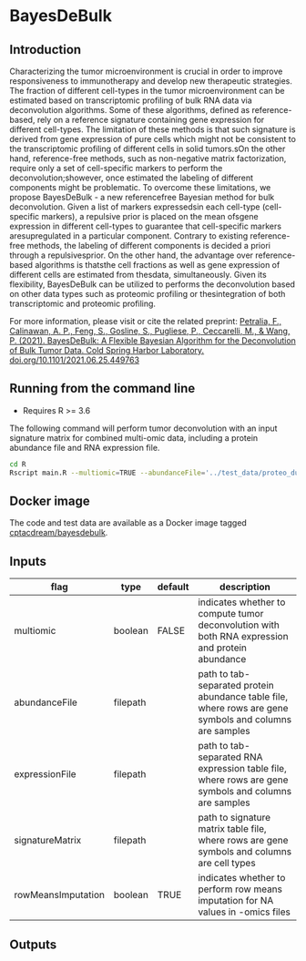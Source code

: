 # BayesDeBulk

## Introduction
Characterizing the tumor microenvironment is crucial in order to improve responsiveness to immunotherapy and develop new therapeutic strategies. The fraction of different cell-types in the tumor microenvironment can be estimated based on transcriptomic profiling of bulk RNA data via deconvolution algorithms. Some of these algorithms, defined as reference-based, rely on a reference signature containing gene expression for different cell-types. The limitation of these methods is that such signature is derived from gene expression of pure cells which might not be consistent to the transcriptomic profiling of different cells in solid tumors.sOn the other hand, reference-free methods, such as non-negative matrix factorization, require only a set of cell-specific markers to perform the deconvolution;showever, once estimated the labeling of different components might be problematic. To overcome these limitations, we propose BayesDeBulk - a new referencefree Bayesian method for bulk deconvolution. Given a list of markers expressedsin each cell-type (cell-specific markers), a repulsive prior is placed on the mean ofsgene expression in different cell-types to guarantee that cell-specific markers aresupregulated in a particular component. Contrary to existing reference-free methods, the labeling of different components is decided a priori through a repulsivesprior. On the other hand, the advantage over reference-based algorithms is thatsthe cell fractions as well as gene expression of different cells are estimated from thesdata, simultaneously. Given its flexibility, BayesDeBulk can be utilized to performs the deconvolution based on other data types such as proteomic profiling or thesintegration of both transcriptomic and proteomic profiling.

For more information, please visit or cite the related preprint: [Petralia, F., Calinawan, A. P., Feng, S., Gosline, S., Pugliese, P., Ceccarelli, M., & Wang, P. (2021). BayesDeBulk: A Flexible Bayesian Algorithm for the Deconvolution of Bulk Tumor Data. Cold Spring Harbor Laboratory. doi.org/10.1101/2021.06.25.449763](https://www.biorxiv.org/content/10.1101/2021.06.25.449763v1)

## Running from the command line
* Requires R >= 3.6

The following command will perform tumor deconvolution with an input signature matrix for combined multi-omic data, including a protein abundance file and RNA expression file.

```sh
cd R
Rscript main.R --multiomic=TRUE --abundanceFile='../test_data/proteo_dummy.tsv' --expressionFile='../test_data/RNA_dummy.tsv' --signatureMatrix='../test_data/LM22_combined_cell_types.tsv' --rowMeansImputation=TRUE
```

## Docker image

The code and test data are available as a Docker image tagged [cptacdream/bayesdebulk](https://hub.docker.com/repository/docker/cptacdream/bayesdebulk).


## Inputs

| flag               | type     | default | description                                                                                             |
|--------------------|----------|---------|---------------------------------------------------------------------------------------------------------|
| multiomic          | boolean  | FALSE   | indicates whether to compute tumor deconvolution with both RNA expression and protein abundance         |
| abundanceFile      | filepath |         | path to tab-separated protein abundance table file, where rows are gene symbols and columns are samples |
| expressionFile     | filepath |         | path to tab-separated RNA expression table file, where rows are gene symbols and columns are samples    |
| signatureMatrix    | filepath |         | path to signature matrix table file, where rows are gene symbols and columns are cell types             |
| rowMeansImputation | boolean  | TRUE    | indicates whether to perform row means imputation for NA values in -omics files                         |


## Outputs
